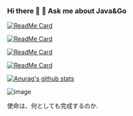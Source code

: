 ### Hi there 👋                                     💬 Ask me about Java&Go
    
  
[![ReadMe Card](https://github-readme-stats.vercel.app/api/pin/?username=baijianruoliorz&repo=yxr-study-in-XDU)](https://github.com/baijianruoliorz/yxr-study-in-XDU)        
    

[![ReadMe Card](https://github-readme-stats.vercel.app/api/pin/?username=baijianruoliorz&repo=bluebell)](https://github.com/baijianruoliorz/bluebell)    

[![ReadMe Card](https://github-readme-stats.vercel.app/api/pin/?username=baijianruoliorz&repo=mengnanClass)](https://github.com/baijianruoliorz/mengnanClass)    


   
   
[![ReadMe Card](https://github-readme-stats.vercel.app/api/pin/?username=baijianruoliorz&repo=6.824)](https://github.com/baijianruoliorz/6.824)
   
[![Anurag's github stats](https://github-readme-stats.vercel.app/api?username=baijianruoliorz&show_icons=true&theme=radical)](https://github.com/anuraghazra/github-readme-stats)
  








![image](https://edu-1014.oss-cn-beijing.aliyuncs.com/TIM%E5%9B%BE%E7%89%8720200629225320.jpg)


使命は、何としても完成するのか.


 
    


<!--
**baijianruoliorz/baijianruoliorz** is a ✨ _special_ ✨ repository because its `README.md` (this file) appears on your GitHub profile.

Here are some ideas to get you started:

- 🔭 I’m currently working on ...
- 🌱 I’m currently learning ...
- 👯 I’m looking to collaborate on ...
- 🤔 I’m looking for help with ...
- 💬 Ask me about ...
- 📫 How to reach me: ...
- 😄 Pronouns: ...
- ⚡ Fun fact: ..
-->
